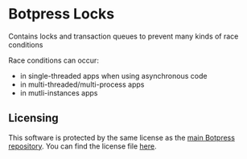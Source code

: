 # Botpress Locks

Contains locks and transaction queues to prevent many kinds of race conditions

Race conditions can occur:

- in single-threaded apps when using asynchronous code
- in multi-threaded/multi-process apps
- in mutli-instances apps

## Licensing

This software is protected by the same license as the [main Botpress repository](https://github.com/botpress/botpress). You can find the license file [here](https://github.com/botpress/botpress/blob/master/LICENSE).
